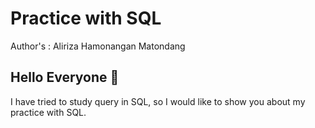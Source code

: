 # Practice with SQL
Author's : Aliriza Hamonangan Matondang
## Hello Everyone 👋
I have tried to study query in SQL, so I would like to show you about my practice with SQL.
